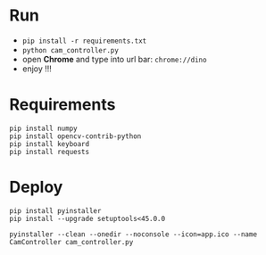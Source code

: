 # Run
- `pip install -r requirements.txt`
- `python cam_controller.py`
- open **Chrome** and type into url bar: `chrome://dino`
- enjoy !!!

# Requirements
```
pip install numpy
pip install opencv-contrib-python
pip install keyboard
pip install requests
```

# Deploy
```
pip install pyinstaller
pip install --upgrade setuptools<45.0.0

pyinstaller --clean --onedir --noconsole --icon=app.ico --name CamController cam_controller.py
```